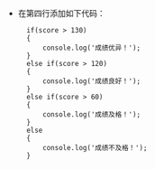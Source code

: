 - 在第四行添加如下代码：

        if(score > 130)
        {
            console.log('成绩优异！');
        }
        else if(score > 120)
        {
            console.log('成绩良好！');
        }
        else if(score > 60)
        {
            console.log('成绩及格！');
        }
        else
        {
            console.log('成绩不及格！');
        }